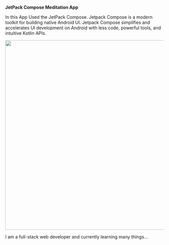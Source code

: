 **JetPack Compose Meditation App**

In this App Used the JetPack Compose. Jetpack Compose is a modern toolkit for building native Android UI. Jetpack Compose simplifies and accelerates UI development on Android with less code, powerful tools, and intuitive Kotlin APIs.

<p>
<img src="https://github.com/usama-bin-hamza/Meditation-App/assets/96182703/62e6b91a-5a84-4325-9153-12278200f50a" height="600rm" >

I am a full-stack web developer and currently learning many things...
</p>

